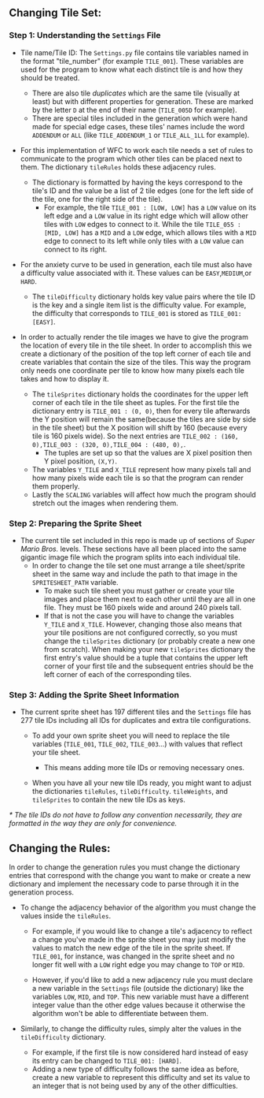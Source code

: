 ## Changing Tile Set:

### Step 1: Understanding the `Settings` File

- Tile name/Tile ID: The `Settings.py` file contains tile variables named in the format "tile_number" (for example `TILE_001`). These variables are used for the program to know what each distinct tile is and how they should be treated. 
	- There are also tile _duplicates_ which are the same tile (visually at least) but with different properties for generation. These are marked by the letter `D` at the end of their name (`TILE_005D` for example).
	- There are special tiles included in the generation which were hand made for special edge cases, these tiles' names include the word `ADDENDUM` or `ALL` (like `TILE_ADDENDUM_1` or `TILE_ALL_1LL` for example).

- For this implementation of WFC to work each tile needs a set of rules to communicate to the program which other tiles can be placed next to them. The dictionary `tileRules` holds these adjacency rules.
    - The dictionary is formatted by having the keys correspond to the tile's ID and the value be a list of 2 tile edges (one for the left side of the tile, one for the right side of the tile).
        - For example, the tile `TILE_001 : [LOW, LOW]` has a `LOW` value on its left edge and a `LOW` value in its right edge which will allow other tiles with `LOW` edges to connect to it. While the tile `TILE_055 : [MID, LOW]` has a `MID` and a `LOW` edge, which allows tiles with a `MID` edge to connect to its left while only tiles with a `LOW` value can connect to its right.

- For the anxiety curve to be used in generation, each tile must also have a difficulty value associated with it. These values can be `EASY`,`MEDIUM`,or `HARD`.
    - The `tileDifficulty` dictionary holds key value pairs where the tile ID is the key and a single item list is the difficulty value. For example, the difficulty that corresponds to `TILE_001` is stored as `TILE_001: [EASY]`. 

- In order to actually render the tile images we have to give the program the location of every tile in the tile sheet. In order to accomplish this we create a dictionary of the position of the top left corner of each tile and create variables that contain the size of the tiles. This way the program only needs one coordinate per tile to know how many pixels each tile takes and how to display it.
    - The `tileSprites` dictionary holds the coordinates for the upper left corner of each tile in the tile sheet as tuples. For the first tile the dictionary entry is `TILE_001 : (0, 0)`, then for every tile afterwards the Y position will remain the same(because the tiles are side by side in the tile sheet) but the X position will shift by 160 (because every tile is 160 pixels wide). So the next entries are `TILE_002 : (160, 0),TILE_003 : (320, 0),TILE_004 : (480, 0),`. 
        - The tuples are set up so that the values are X pixel position then Y pixel position, `(X,Y)`.
    - The variables `Y_TILE` and `X_TILE` represent how many pixels tall and how many pixels wide each tile is so that the program can render them properly.
    - Lastly the `SCALING` variables will affect how much the program should stretch out the images when rendering them.

### Step 2: Preparing the Sprite Sheet

- The current tile set included in this repo is made up of sections of _Super Mario Bros._ levels. These sections have all been placed into the same gigantic image file which the program splits into each individual tile. 
    - In order to change the tile set one must arrange a tile sheet/sprite sheet in the same way and include the path to that image in the `SPRITESHEET_PATH` variable.
        - To make such tile sheet you must gather or create your tile images and place them next to each other until they are all in one file. They must be 160 pixels wide and around 240 pixels tall. 
        - If that is not the case you will have to change the variables `Y_TILE` and `X_TILE`. However, changing those also means that your tile positions are not configured correctly, so you must change the `tileSprites` dictionary (or probably create a new one from scratch). When making your new `tileSprites` dictionary the first entry's value should be a tuple that contains the upper left corner of your first tile and the subsequent entries should be the left corner of each of the corresponding tiles.

### Step 3: Adding the Sprite Sheet Information

- The current sprite sheet has 197 different tiles and the `Settings` file has 277 tile IDs including all IDs for duplicates and extra tile configurations.
    - To add your own sprite sheet you will need to replace the tile variables (`TILE_001`, `TILE_002`, `TILE_003`...) with values that reflect your tile sheet.
        - This means adding more tile IDs or removing necessary ones.

    - When you have all your new tile IDs ready, you might want to adjust the dictionaries `tileRules`, `tileDifficulty`. `tileWeights`, and `tileSprites` to contain the new tile IDs as keys.

_* The tile IDs do not have to follow any convention necessarily, they are formatted in the way they are only for convenience._

## Changing the Rules:

In order to change the generation rules you must change the dictionary entries that correspond with the change you want to make or create a new dictionary and implement the necessary code to parse through it in the generation process.

- To change the adjacency behavior of the algorithm you must change the values inside the `tileRules`. 
    - For example, if you would like to change a tile's adjacency to reflect a change you've made in the sprite sheet you may just modify the values to match the new edge of the tile in the sprite sheet. If `TILE_001`, for instance, was changed in the sprite sheet and no longer fit well with a `LOW` right edge you may change to `TOP` or `MID`.

    - However, if you'd like to add a new adjacency rule you must declare a new variable in the `Settings` file (outside the dictionary) like the variables `LOW`, `MID`, and `TOP`. This new variable must have a different integer value than the other edge values because it otherwise the algorithm won't be able to differentiate between them.

- Similarly, to change the difficulty rules, simply alter the values in the `tileDifficulty` dictionary.
    - For example, if the first tile is now considered hard instead of easy its entry can be changed to `TILE_001: [HARD]`. 
    - Adding a new type of difficulty follows the same idea as before, create a new variable to represent this difficulty and set its value to an integer that is not being used by any of the other difficulties.

    